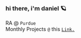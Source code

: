 ### hi there, i'm daniel 🪐

RA @ `Purdue`<br/>
Monthly Projects `@` this <a href="https://meriedith.com" target="_blank">`Link.`</a>

